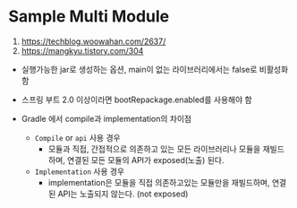 # Sample Multi Module
1. https://techblog.woowahan.com/2637/
2. https://mangkyu.tistory.com/304






- 실행가능한 jar로 생성하는 옵션, main이 없는 라이브러리에서는 false로 비활성화함
- 스프링 부트 2.0 이상이라면 bootRepackage.enabled를 사용해야 함

- Gradle 에서 compile과 implementation의 차이점
  - `Compile` or `api` 사용 경우
    - 모듈과 직접, 간접적으로 의존하고 있는 모든 라이브러리나 모듈을 재빌드하며, 연결된 모든 모듈의 API가 exposed(노출) 된다.
  - `Implementation` 사용 경우
    - implementation은 모듈을 직접 의존하고있는 모듈만을 재빌드하며, 연결된 API는 노출되지 않는다. (not exposed)

